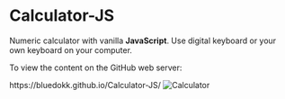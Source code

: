 <h1>Calculator-JS</h1> 
<p>Numeric calculator with vanilla <b>JavaScript</b>. Use digital keyboard or your own keyboard on your computer.</p> 

<p>To view the content on the GitHub web server:</p>
https://bluedokk.github.io/Calculator-JS/ 

<img src="images/screenshot.jpg" alt="Calculator">
